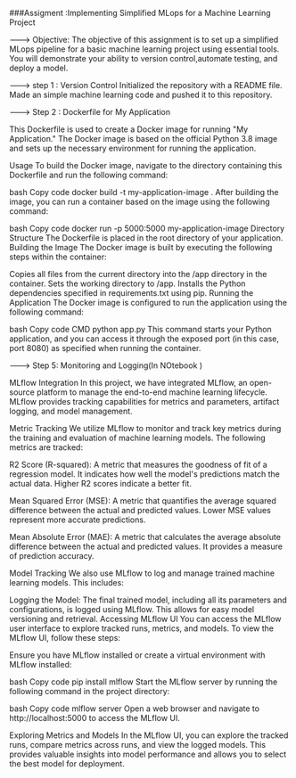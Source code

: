 ###Assigment :Implementing Simplified MLops for a Machine Learning Project

---> Objective: The objective of this assignment is to set up a simplified MLops pipeline for a basic machine learning project using essential tools. You will demonstrate your ability to version control,automate testing, and deploy a model.

---> step 1 : Version Control
        Initialized the repository with a README file.
        Made an simple machine learning code and pushed it to this repository.

---> Step 2 : Dockerfile for My Application


This Dockerfile is used to create a Docker image for running "My Application." The Docker image is based on the official Python 3.8 image and sets up the necessary environment for running the application.

Usage
To build the Docker image, navigate to the directory containing this Dockerfile and run the following command:

bash
Copy code
docker build -t my-application-image .
After building the image, you can run a container based on the image using the following command:

bash
Copy code
docker run -p 5000:5000 my-application-image
Directory Structure
The Dockerfile is placed in the root directory of your application.
Building the Image
The Docker image is built by executing the following steps within the container:

Copies all files from the current directory into the /app directory in the container.
Sets the working directory to /app.
Installs the Python dependencies specified in requirements.txt using pip.
Running the Application
The Docker image is configured to run the application using the following command:

bash
Copy code
CMD python app.py
This command starts your Python application, and you can access it through the exposed port (in this case, port 8080) as specified when running the container.


---> Step 5: Monitoring and Logging(In NOtebook )

MLflow Integration
In this project, we have integrated MLflow, an open-source platform to manage the end-to-end machine learning lifecycle. MLflow provides tracking capabilities for metrics and parameters, artifact logging, and model management.

Metric Tracking
We utilize MLflow to monitor and track key metrics during the training and evaluation of machine learning models. The following metrics are tracked:

R2 Score (R-squared): A metric that measures the goodness of fit of a regression model. It indicates how well the model's predictions match the actual data. Higher R2 scores indicate a better fit.

Mean Squared Error (MSE): A metric that quantifies the average squared difference between the actual and predicted values. Lower MSE values represent more accurate predictions.

Mean Absolute Error (MAE): A metric that calculates the average absolute difference between the actual and predicted values. It provides a measure of prediction accuracy.

Model Tracking
We also use MLflow to log and manage trained machine learning models. This includes:

Logging the Model: The final trained model, including all its parameters and configurations, is logged using MLflow. This allows for easy model versioning and retrieval.
Accessing MLflow UI
You can access the MLflow user interface to explore tracked runs, metrics, and models. To view the MLflow UI, follow these steps:

Ensure you have MLflow installed or create a virtual environment with MLflow installed:

bash
Copy code
pip install mlflow
Start the MLflow server by running the following command in the project directory:

bash
Copy code
mlflow server
Open a web browser and navigate to http://localhost:5000 to access the MLflow UI.

Exploring Metrics and Models
In the MLflow UI, you can explore the tracked runs, compare metrics across runs, and view the logged models. This provides valuable insights into model performance and allows you to select the best model for deployment.

 

